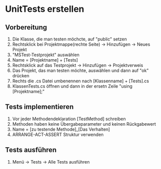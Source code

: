 # UnitTests erstellen

## Vorbereitung
1. Die Klasse, die man testen möchcte, auf "public" setzen
2. Rechtsklick bei Projektmappe(rechte Seite) -> Hinzufügen -> Neues Projekt 
3. "MSTest-Testprojekt" auswählen
4. Name = [Projektname] + [Tests]
5. Rechtsklick auf das Testprojekt -> Hinzufügen -> Projektverweis
6. Das Projekt, das man testen möchte, auswählen und dann auf "ok" drücken
7. Rechts die .cs Datei umbenennen nach [Klassenname] + [Tests].cs
8. KlassenTests.cs öffnen und dann in der ersetn Zeile "using [Projektname];"

## Tests implementieren
1. Vor jeder Methodendeklaration [TestMethod] schreiben
2. Methoden haben keine Übergabeparameter und keinen Rückgabewert
3. Name = [zu testende Methode]_[Das Verhalten]
4. ARRANGE-ACT-ASSERT Struktur verwenden

## Tests ausführen
1. Menü -> Tests -> Alle Tests ausführen
